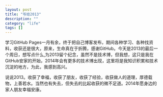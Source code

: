 ```yaml
---
layout: post
title: "写给2013"
description: ""
category: "life"
tags: []
---
```

学习GitHub Pages一月有余，终于把自己博客发布，期间各种学习、各种找资料，收获还是很大，原来，生命真在于折腾，感谢GitHub。今天是2013的最后一个周日，想写点什么,为2013留个纪念，虽然不是技术博，但我想，这只是我在GitHub安家的开始，2014年会有更多的技术博出现，这里将是我知识积累和技术沉淀的地方，为此，我感到高兴。

说说2013。收获了幸福，收获了朋友，收获了经验，收获做人的道理，厚德载物，上善若水。当然也有失去，但失去的比起收获的微不足道。2014年愿身边的家人朋友幸福安康。

